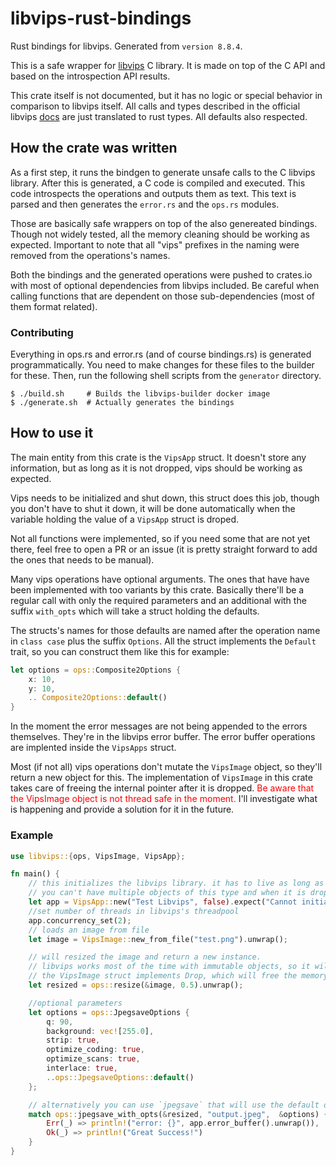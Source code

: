 # libvips-rust-bindings
Rust bindings for libvips. Generated from `version 8.8.4`.

This is a safe wrapper for [libvips](https://libvips.github.io/libvips/) C library. It is made on top of the C API and based on the introspection API results.

This crate itself is not documented, but it has no logic or special behavior in comparison to libvips itself. All calls and types described in the official libvips [docs](https://libvips.github.io/libvips/API/current/) are just translated to rust types. All defaults also respected.

## How the crate was written

As a first step, it runs the bindgen to generate unsafe calls to the C libvips library. After this is generated, a C code is compiled and executed. This code introspects the operations and outputs them as text. This text is parsed and then generates the `error.rs` and the `ops.rs` modules.

Those are basically safe wrappers on top of the also genereated bindings. Though not widely tested, all the memory cleaning should be working as expected. Important to note that all "vips" prefixes in the naming were removed from the operations's names.

Both the bindings and the generated operations were pushed to crates.io with most of optional dependencies from libvips included. Be careful when calling functions that are dependent on those sub-dependencies (most of them format related).

### Contributing

Everything in ops.rs and error.rs (and of course bindings.rs) is generated programmatically. You need to make changes for these files to the builder for these. Then, run the following shell scripts from the `generator` directory.

```
$ ./build.sh     # Builds the libvips-builder docker image
$ ./generate.sh  # Actually generates the bindings
```

## How to use it

The main entity from this crate is the `VipsApp` struct. It doesn't store any information, but as long as it is not dropped, vips should be working as expected.

Vips needs to be initialized and shut down, this struct does this job, though you don't have to shut it down, it will be done automatically when the variable holding the value of a `VipsApp` struct is droped.

Not all functions were implemented, so if you need some that are not yet there, feel free to open a PR or an issue (it is pretty straight forward to add the ones that needs to be manual).

Many vips operations have optional arguments. The ones that have have been implemented with too variants by this crate. Basically there'll be a regular call with only the required parameters and an additional with the suffix `with_opts` which will take a struct holding the defaults. 

The structs's names for those defaults are named after the operation name in `class case` plus the suffix `Options`. All the struct implements the `Default` trait, so you can construct them like this for example: 

```rust
let options = ops::Composite2Options {
    x: 10,
    y: 10,
    .. Composite2Options::default()
}
```

In the moment the error messages are not being appended to the errors themselves. They're in the libvips error buffer. The error buffer operations are implented inside the `VipsApps` struct. 

Most (if not all) vips operations don't mutate the `VipsImage` object, so they'll return a new object for this. The implementation of `VipsImage` in this crate takes care of freeing the internal pointer after it is dropped. <span style="color:red">Be aware that the VipsImage object is not thread safe in the moment.</span> I'll investigate what is happening and provide a solution for it in the future. 

### Example

```rust
use libvips::{ops, VipsImage, VipsApp};

fn main() {
    // this initializes the libvips library. it has to live as long as the application lives (or as long as you want to use the library within your app)
    // you can't have multiple objects of this type and when it is dropped it will call the libvips functions to free all internal structures.
    let app = VipsApp::new("Test Libvips", false).expect("Cannot initialize libvips");
    //set number of threads in libvips's threadpool
    app.concurrency_set(2);
    // loads an image from file
    let image = VipsImage::new_from_file("test.png").unwrap();

    // will resized the image and return a new instance.
    // libvips works most of the time with immutable objects, so it will return a new object
    // the VipsImage struct implements Drop, which will free the memory
    let resized = ops::resize(&image, 0.5).unwrap();

    //optional parameters
    let options = ops::JpegsaveOptions {
        q: 90,
        background: vec![255.0],
        strip: true,
        optimize_coding: true,
        optimize_scans: true,
        interlace: true,
        ..ops::JpegsaveOptions::default()
    };

    // alternatively you can use `jpegsave` that will use the default options
    match ops::jpegsave_with_opts(&resized, "output.jpeg",  &options) {
        Err(_) => println!("error: {}", app.error_buffer().unwrap()),
        Ok(_) => println!("Great Success!")
    }
}
```
